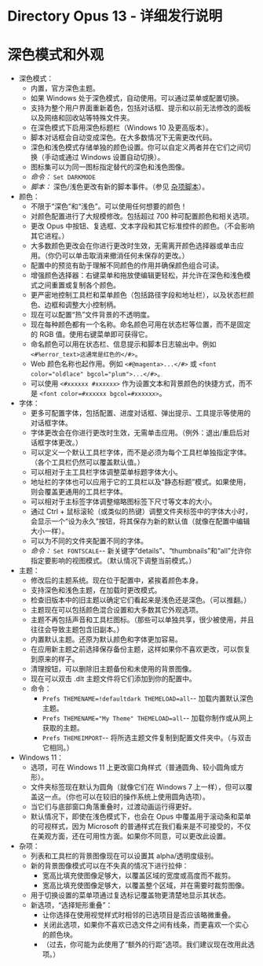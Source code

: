 # Directory Opus 13 - 详细发行说明

# 深色模式和外观

- 深色模式：
  - 内置，官方深色主题。
  - 如果 Windows 处于深色模式，自动使用。可以通过菜单或配置切换。
  - 支持为整个用户界面重新着色，包括对话框、提示和以前无法修改的面板以及网络和回收站等特殊文件夹。
  - 在深色模式下启用深色标题栏（Windows 10 及更高版本）。
  - 脚本对话框会自动变成深色。在大多数情况下无需更改代码。
  - 深色和浅色模式存储单独的颜色设置。你可以自定义两者并在它们之间切换（手动或通过 Windows 设置自动切换）。
  - 图标集可以为同一图标指定替代的深色和浅色图像。
  - *命令：* `Set DARKMODE`
  - *脚本：* 深色/浅色更改有新的脚本事件。（参见 [杂项脚本](misc_scripting.zh.md)）。
- 颜色：
  - 不限于“深色”和“浅色”。可以使用任何想要的颜色！
  - 对颜色配置进行了大规模修改。包括超过 700 种可配置颜色和相关选项。
  - 更改 Opus 中按钮、复选框、文本字段和其它标准控件的颜色。（不会影响其它进程。）
  - 大多数颜色更改会在你进行更改时生效，无需离开颜色选择器或单击应用。（你仍可以单击取消来撤消任何未保存的更改。）
  - 配置中的预览有助于理解不同颜色的作用并确保颜色组合可读。
  - 增强颜色选择器：右键菜单和拖放使编辑更轻松，并允许在深色和浅色模式之间重置或复制各个颜色。
  - 更严密地控制工具栏和菜单颜色（包括路径字段和地址栏），以及状态栏颜色、边框和调整大小控制柄。
  - 现在可以配置“热”文件背景的不透明度。
  - 现在每种颜色都有一个名称。命名颜色可用在状态栏等位置，而不是固定的 RGB 值。使用右键菜单即可获得它。
  - 命名颜色可以用在状态栏、信息提示和脚本日志输出中。例如 `<#%error_text>这通常是红色的</#>`。
  - Web 颜色名称也起作用。例如 `<#@magenta>...</#>` 或 `<font color="oldlace" bgcol="plum">...</#>`。
  - 可以使用 `<#xxxxxx #xxxxxx>` 作为设置文本和背景颜色的快捷方式，而不是 `<font color=#xxxxxx bgcol=#xxxxxx>`。
- 字体：
  - 更多可配置字体，包括配置、进度对话框、弹出提示、工具提示等使用的对话框字体。
  - 字体更改会在你进行更改时生效，无需单击应用。（例外：退出/重启后对话框字体更改。）
  - 可以定义一个默认工具栏字体，而不是必须为每个工具栏单独指定字体。（各个工具栏仍然可以覆盖默认值。）
  - 可以相对于主工具栏字体调整菜单标题字体大小。
  - 地址栏的字体也可以应用于它的工具栏以及“静态标题”模式。如果使用，则会覆盖更通用的工具栏字体。
  - 可以相对于主标签字体调整缩略图标签下尺寸等文本的大小。
  - 通过 Ctrl + 鼠标滚轮（或类似的热键）调整文件夹标签中的字体大小时，会显示一个“设为永久”按钮，将其保存为新的默认值（就像在配置中编辑大小一样）。
  - 可以为不同的文件夹配置不同的字体。
  - *命令：* `Set FONTSCALE`-- 新关键字“details”、“thumbnails”和“all”允许你指定要影响的视图模式。（默认情况下调整当前模式。）
- 主题：
  - 修改后的主题系统。现在位于配置中，紧挨着颜色本身。
  - 支持深色和浅色主题，在加载时更改模式。
  - 检查旧版本中的旧主题以确定它们看起来是浅色还是深色。（可以推翻。）
  - 主题现在可以包括颜色混合设置和大多数其它外观选项。
  - 主题不再包括声音和工具栏图标。（那些可以单独共享，很少被使用，并且往往会导致主题包含旧副本。）
  - 内置默认主题。还原为默认颜色和字体更加容易。
  - 在应用新主题之前选择保存备份主题，这样如果你不喜欢更改，可以恢复到原来的样子。
  - 清理按钮，可以删除旧主题备份和未使用的背景图像。
  - 现在可以双击 .dlt 主题文件将它们添加到你的配置中。
  - 命令：
    - `Prefs THEMENAME=!defaultdark THEMELOAD=all`-- 加载内置默认深色主题。
    - `Prefs THEMENAME="My Theme" THEMELOAD=all`-- 加载你制作或从网上获取的主题。
    - `Prefs THEMEIMPORT`-- 将所选主题文件复制到配置文件夹中。（与双击它相同。）
- Windows 11：
  - 选项，可在 Windows 11 上更改窗口角样式（普通圆角、较小圆角或方形）。
  - 文件夹标签现在默认为圆角（就像它们在 Windows 7 上一样），但可以覆盖这一点。（你也可以在较旧的操作系统上使用圆角选项）。
  - 当它们与底部窗口角落重叠时，过渡动画运行得更好。
  - 默认情况下，即使在浅色模式下，也会在 Opus 中覆盖用于滚动条和菜单的可视样式，因为 Microsoft 的普通样式在我们看来是不可接受的，不仅在美观方面，还在可用性方面。如果你不同意，可以更改此设置。
- 杂项：
  - 列表和工具栏的背景图像现在可以设置其 alpha/透明度级别。
  - 新的背景图像模式可以在不失真的情况下进行拉伸：
    - 宽高比填充使图像足够大，以覆盖区域的宽度或高度而不裁剪。
    - 宽高比填充使图像足够大，以覆盖整个区域，并在需要时裁剪图像。
  - 用于切换设置的菜单项通过复选标记覆盖物更清楚地显示其状态。
  - 新选项，“选择矩形重叠”：
    - 让你选择在使用视觉样式时相邻的已选项目是否应该略微重叠。
    - 关闭此选项，如果你不喜欢已选文件之间有线条，而更喜欢一个实心的颜色块。
    - （过去，你可能为此使用了“额外的行距”选项。我们建议现在改用此选项。）